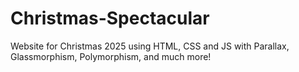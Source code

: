 # Christmas-Spectacular
Website for Christmas 2025 using HTML, CSS and JS with Parallax, Glassmorphism, Polymorphism, and much more!
